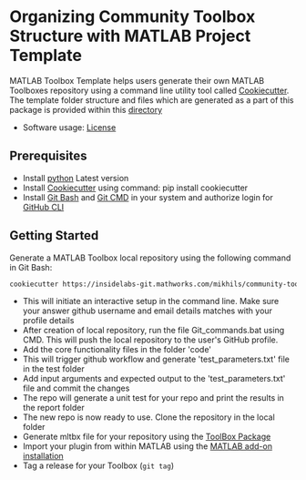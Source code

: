 # Organizing Community Toolbox Structure with MATLAB Project Template

MATLAB Toolbox Template helps users generate their own MATLAB Toolboxes repository using a command line utility tool called [Cookiecutter][1]. The template folder structure and files which are generated as a part of this package is provided within this [directory][2]

* Software usage: [License][3]

## Prerequisites

* Install [python][8] Latest version
* Install [Cookiecutter][9] using command: pip install cookiecutter
* Install [Git Bash][6] and [Git CMD][6] in your system and authorize login for [GitHub CLI][7]

## Getting Started

Generate a MATLAB Toolbox local repository using the following command in Git Bash:
```bash
cookiecutter https://insidelabs-git.mathworks.com/mikhils/community-toolbox-MATLAB-template
```

* This will initiate an interactive setup in the command line. Make sure your answer github username and email details matches with your profile   details
* After creation of local repository, run the file Git_commands.bat using CMD. This will push the local repository to the user's GitHub profile.
* Add the core functionality files in the folder 'code'
* This will trigger github workflow and generate 'test_parameters.txt' file in the test folder
* Add input arguments and expected output to the 'test_parameters.txt' file and commit the changes
* The repo will generate a unit test for your repo and print the results in the report folder
* The new repo is now ready to use. Clone the repository in the local folder
* Generate mltbx file for your repository using the [ToolBox Package][5]
* Import your plugin from within MATLAB using the [MATLAB add-on installation][4]
* Tag a release for your Toolbox (`git tag`)

[1]: https://github.com/cookiecutter
[2]: https://insidelabs-git.mathworks.com/mikhils/community-toolbox-MATLAB-template/-/tree/main/%7B%7B%20cookiecutter.repo_name%20%7D%7D
[3]: https://insidelabs-git.mathworks.com/mikhils/community-toolbox-MATLAB-template/-/blob/main/LICENSE
[4]: https://in.mathworks.com/help/matlab/ref/matlab.addons.install.html
[5]: https://in.mathworks.com/help/matlab/matlab_prog/create-and-share-custom-matlab-toolboxes.html
[6]: https://git-scm.com/downloads
[7]: https://cli.github.com/manual/gh_auth_login
[8]: https://www.python.org/downloads/
[9]: https://pypi.org/project/cookiecutter/
